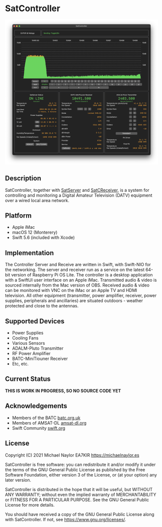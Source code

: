# SatController

![SatController](Images/Screenshot.png)

## Description

SatController, together with [SatServer](https://github.com/ea7kir/SatServer) and [SatCReceiver](https://github.com/ea7kir/SatReceiver), is a system for controlling and monitoring a Digital Amateur Television (DATV) equipment over a wired local area network.

## Platform

- Apple iMac
- macOS 12 (Monterery)
- Swift 5.6 (included with Xcode)

## Implementation

The Controller Server and Receive are written in Swift, with Swift-NIO for the networking.  The server and receiver run as a service on the latest 64-bit version of Raspberry Pi OS Lite.  The controller is a desktop application with a SwiftUI user interface on an Apple iMac.  Transmitted audio & video is sourced internally from the Mac version of OBS. Received audio & video can be monitored with VNC on the iMac or an Apple TV and HDMI television. All other equipment (transmitter, power amplifier, receiver, power supplies, peripherals and ancillaries) are situated outdoors - weather protected and close to the antennas.

## Supported Devices

- Power Supplies
- Cooling Fans
- Various Sensors
- ADALM-Pluto Transmitter
- RF Power Amplifier
- BATC-MiniTiouner Receiver
- Etc, etc.

## Current Status

**THIS IS WORK IN PROGRESS, SO NO SOURCE CODE YET**

## Acknowledgements

- Members of the BATC [batc.org.uk](https://batc.org.uk)
- Members of AMSAT-DL [amsat-dl.org](https://amsat-dl.org/en/)
- Swift Community [swift.org](https://swift.org)

## License

Copyright (C) 2021 Michael Naylor EA7KIR https://michaelnaylor.es

SatController is free software: you can redistribute it and/or modify
it under the terms of the GNU General Public License as published by
the Free Software Foundation, either version 3 of the License, or
(at your option) any later version.

SatController is distributed in the hope that it will be useful,
but WITHOUT ANY WARRANTY; without even the implied warranty of
MERCHANTABILITY or FITNESS FOR A PARTICULAR PURPOSE.  See the
GNU General Public License for more details.

You should have received a copy of the GNU General Public License
along with SatController.  If not, see <https://www.gnu.org/licenses/>.
